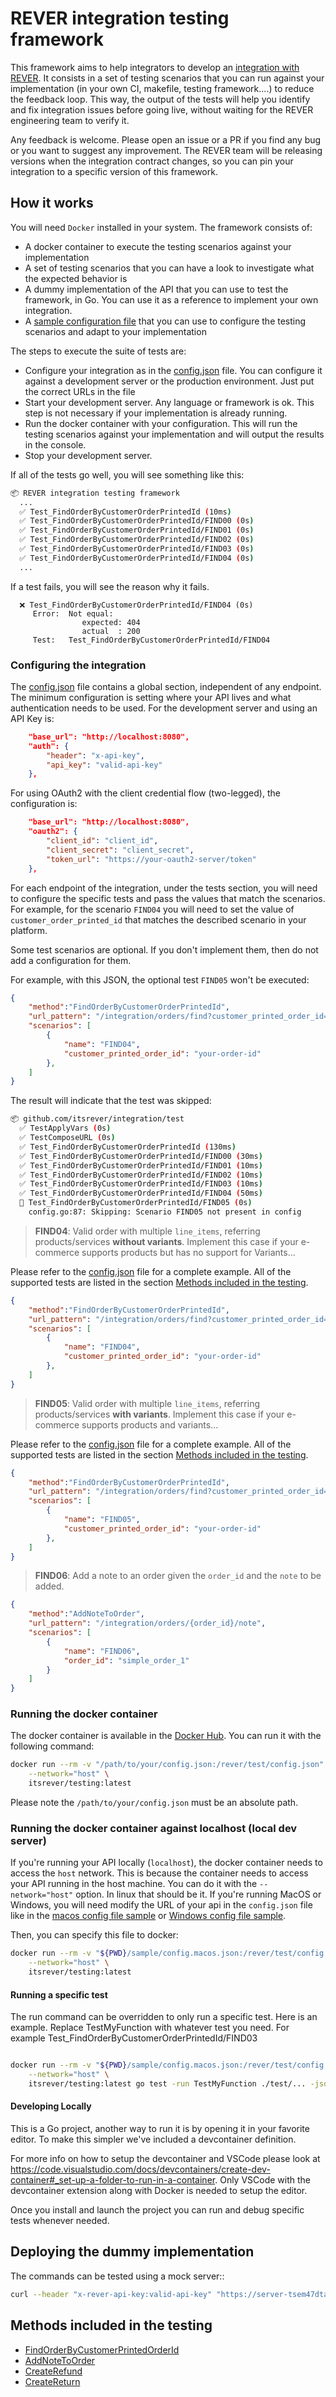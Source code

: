 # REVER integration testing framework

This framework aims to help integrators to develop an [integration with REVER](https://api.byrever.com/v1/docs/#implementing-your-own-integration). It consists in a set of testing scenarios that you can run against your implementation (in your own CI, makefile, testing framework....) to reduce the feedback loop. This way, the output of the tests will help you identify and fix integration issues before going live, without waiting for the REVER engineering team to verify it.

Any feedback is welcome. Please open an issue or a PR if you find any bug or you want to suggest any improvement. The REVER team will be releasing versions when the integration contract changes, so you can pin your integration to a specific version of this framework.

## How it works

You will need `Docker` installed in your system.
The framework consists of:

* A docker container to execute the testing scenarios against your implementation
* A set of testing scenarios that you can have a look to investigate what the expected behavior is
* A dummy implementation of the API that you can use to test the framework, in Go. You can use it as a reference to implement your own integration.
* A [sample configuration file](./test/config.json) that you can use to configure the testing scenarios and adapt to your implementation

The steps to execute the suite of tests are:

* Configure your integration as in the [config.json](./test/config.json) file. You can configure it against a development server or the production environment. Just put the correct URLs in the file
* Start your development server. Any language or framework is ok. This step is not necessary if your implementation is already running.
* Run the docker container with your configuration. This will run the testing scenarios against your implementation and will output the results in the console.
* Stop your development server.

If all of the tests go well, you will see something like this:

``` bash
📦 REVER integration testing framework
  ...
  ✅ Test_FindOrderByCustomerOrderPrintedId (10ms)
  ✅ Test_FindOrderByCustomerOrderPrintedId/FIND00 (0s)
  ✅ Test_FindOrderByCustomerOrderPrintedId/FIND01 (0s)
  ✅ Test_FindOrderByCustomerOrderPrintedId/FIND02 (0s)
  ✅ Test_FindOrderByCustomerOrderPrintedId/FIND03 (0s)
  ✅ Test_FindOrderByCustomerOrderPrintedId/FIND04 (0s)
  ...
```

If a test fails, you will see the reason why it fails.

``` text
  ❌ Test_FindOrderByCustomerOrderPrintedId/FIND04 (0s)
     Error:  Not equal: 
                expected: 404
                actual  : 200
     Test:   Test_FindOrderByCustomerOrderPrintedId/FIND04
```

### Configuring the integration

The [config.json](./test/config.json) file contains a global section, independent of any endpoint. The minimum configuration is setting where your API lives and what authentication needs to be used. For the development server and using an API Key is:

``` json
    "base_url": "http://localhost:8080",
    "auth": {
        "header": "x-api-key",
        "api_key": "valid-api-key"
    },
```

For using OAuth2 with the client credential flow (two-legged), the configuration is:

``` json
    "base_url": "http://localhost:8080",
    "oauth2": {
        "client_id": "client_id",
        "client_secret": "client_secret",
        "token_url": "https://your-oauth2-server/token"
    },
```

For each endpoint of the integration, under the tests section, you will need to configure the specific tests and pass the values that match the scenarios. For example, for the scenario `FIND04` you will need to set the value of `customer_order_printed_id` that matches the described scenario in your platform.

Some test scenarios are optional. If you don't implement them, then do not add a configuration for them.

For example, with this JSON, the optional test `FIND05` won't be executed:

``` json
{
    "method":"FindOrderByCustomerOrderPrintedId",
    "url_pattern": "/integration/orders/find?customer_printed_order_id={customer_printed_order_id}",
    "scenarios": [
        {
            "name": "FIND04",
            "customer_printed_order_id": "your-order-id"
        },
    ]
}
```

The result will indicate that the test was skipped:

``` bash
📦 github.com/itsrever/integration/test
  ✅ TestApplyVars (0s)
  ✅ TestComposeURL (0s)
  ✅ Test_FindOrderByCustomerOrderPrintedId (130ms)
  ✅ Test_FindOrderByCustomerOrderPrintedId/FIND00 (30ms)
  ✅ Test_FindOrderByCustomerOrderPrintedId/FIND01 (10ms)
  ✅ Test_FindOrderByCustomerOrderPrintedId/FIND02 (10ms)
  ✅ Test_FindOrderByCustomerOrderPrintedId/FIND03 (10ms)
  ✅ Test_FindOrderByCustomerOrderPrintedId/FIND04 (50ms)
  🚧 Test_FindOrderByCustomerOrderPrintedId/FIND05 (0s)
    config.go:87: Skipping: Scenario FIND05 not present in config
```

> **FIND04**: Valid order with multiple `line_items`, referring products/services **without variants**. Implement this case if your e-commerce supports products but has no support for Variants...

Please refer to the [config.json](./test/config.json) file for a complete example. All of the supported tests are listed in the section [Methods included in the testing](#methods-included-in-the-testing).

``` json
{
    "method":"FindOrderByCustomerOrderPrintedId",
    "url_pattern": "/integration/orders/find?customer_printed_order_id={customer_printed_order_id}",
    "scenarios": [
        {
            "name": "FIND04",
            "customer_printed_order_id": "your-order-id"
        },
    ]
}
```

> **FIND05**: Valid order with multiple `line_items`, referring products/services **with variants**. Implement this case if your e-commerce supports products and variants...

Please refer to the [config.json](./test/config.json) file for a complete example. All of the supported tests are listed in the section [Methods included in the testing](#methods-included-in-the-testing).

``` json
{
    "method":"FindOrderByCustomerOrderPrintedId",
    "url_pattern": "/integration/orders/find?customer_printed_order_id={customer_printed_order_id}",
    "scenarios": [
        {
            "name": "FIND05",
            "customer_printed_order_id": "your-order-id"
        },
    ]
}
```

> **FIND06**: Add a note to an order given the `order_id` and the `note` to be added.

``` json
{
    "method":"AddNoteToOrder",
    "url_pattern": "/integration/orders/{order_id}/note",
    "scenarios": [
        {
            "name": "FIND06",
            "order_id": "simple_order_1"
        }
    ]
}
```

### Running the docker container

The docker container is available in the [Docker Hub](https://hub.docker.com/r/itsrever/testing).
You can run it with the following command:

```bash
docker run --rm -v "/path/to/your/config.json:/rever/test/config.json" \
    --network="host" \
    itsrever/testing:latest
```

Please note the `/path/to/your/config.json` must be an absolute path.

### Running the docker container against localhost (local dev server)

If you're running your API locally (`localhost`), the docker container needs to access the `host` network. This is because the container needs to access your API running in the host machine. You can do it with the `--network="host"` option. In linux that should be it. If you're running MacOS or Windows, you will need modify the URL of your api in the `config.json` file like in the [macos config file sample](./test/config.mac.json) or [Windows config file sample](./test/config.win.json).

Then, you can specify this file to docker:

````bash
docker run --rm -v "${PWD}/sample/config.macos.json:/rever/test/config.json" \
    --network="host" \
    itsrever/testing:latest
````

#### Running a specific test

The run command can be overridden to only run a specific test. Here is an example. Replace TestMyFunction with whatever test you need. For example Test_FindOrderByCustomerOrderPrintedId/FIND03

```bash

docker run --rm -v "${PWD}/sample/config.macos.json:/rever/test/config.json" \
    --network="host" \
    itsrever/testing:latest go test -run TestMyFunction ./test/... -json -v 2>&1 | tee /tmp/gotest.log | gotestfmt 
```

#### Developing Locally

This is a Go project, another way to run it is by opening it in your favorite editor. To make this simpler we've included a devcontainer definition.

For more info on how to setup the devcontainer and VSCode please look at https://code.visualstudio.com/docs/devcontainers/create-dev-container#_set-up-a-folder-to-run-in-a-container. Only VSCode with the devcontainer extension along with Docker is needed to setup the editor.

Once you install and launch the project you can run and debug specific tests whenever needed.

## Deploying the dummy implementation

The commands can be tested using a mock server::

``` bash
curl --header "x-rever-api-key:valid-api-key" "https://server-tsem47dtaa-ey.a.run.app/integration/orders/find?customer_printed_order_id=simple_order_1" 
```

## Methods included in the testing

* [FindOrderByCustomerPrintedOrderId](./docs/FindOrderByCustomerPrintedOrderId.md)
* [AddNoteToOrder](./docs/AddNoteToOrder.md)
* [CreateRefund](./docs/CreateRefund.md)
* [CreateReturn](./docs/CreateReturn.md)
